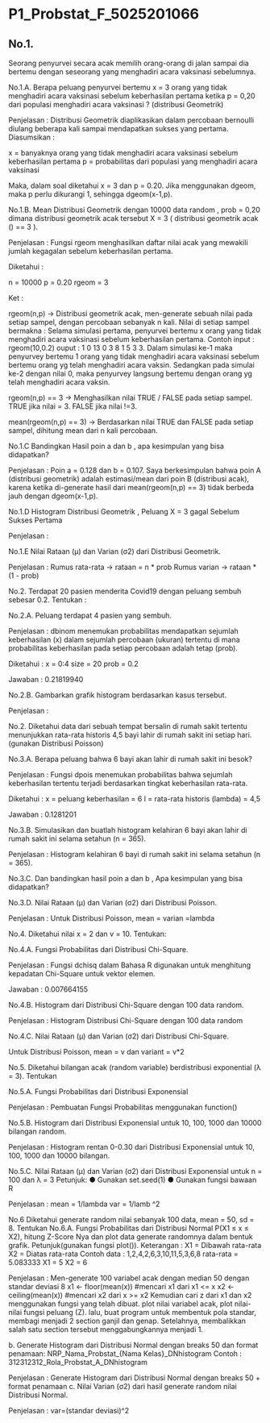 # P1_Probstat_F_5025201066 #

## No.1.
Seorang penyurvei secara acak memilih orang-orang di jalan sampai dia bertemu dengan seseorang yang menghadiri acara vaksinasi sebelumnya.

No.1.A. 
Berapa peluang penyurvei bertemu x = 3 orang yang tidak menghadiri acara vaksinasi sebelum keberhasilan pertama ketika p = 0,20 dari populasi menghadiri acara vaksinasi ? (distribusi Geometrik)

Penjelasan :
Distribusi Geometrik diaplikasikan dalam percobaan bernoulli diulang beberapa kali sampai mendapatkan sukses yang pertama. Diasumsikan : 

x = banyaknya orang yang tidak menghadiri acara vaksinasi sebelum keberhasilan pertama
p = probabilitas dari populasi yang menghadiri acara vaksinasi

Maka, dalam soal diketahui x = 3 dan p = 0.20. Jika menggunakan dgeom, maka p perlu dikurangi 1, sehingga dgeom(x-1,p).

No.1.B. 
Mean Distribusi Geometrik dengan 10000 data random , prob = 0,20 dimana distribusi geometrik acak tersebut X = 3 ( distribusi geometrik acak () == 3 ). 

Penjelasan :
Fungsi rgeom menghasilkan daftar nilai acak yang mewakili jumlah kegagalan sebelum keberhasilan pertama.

Diketahui :

n = 10000
p = 0.20
rgeom = 3

Ket :

rgeom(n,p) -> Distribusi geometrik acak, men-generate sebuah nilai pada setiap sampel, dengan percobaan sebanyak n kali. Nilai di setiap sampel bermakna : Selama simulasi pertama, penyurvei bertemu x orang yang tidak menghadiri acara vaksinasi sebelum keberhasilan pertama. Contoh input : rgeom(10,0.2) ouput : 1  0 13  0  3  8  1  5  3  3. Dalam simulasi ke-1 maka penyurvey bertemu 1 orang yang tidak menghadiri acara vaksinasi sebelum bertemu orang yg telah menghadiri acara vaksin. Sedangkan pada simulai ke-2 dengan nilai 0, maka penyurvey langsung bertemu dengan orang yg telah menghadiri acara vaksin.

rgeom(n,p) == 3 -> Menghasilkan nilai TRUE / FALSE pada setiap sampel. TRUE jika nilai = 3. FALSE jika nilai !=3.

mean(rgeom(n,p) == 3) -> Berdasarkan nilai TRUE dan FALSE pada setiap sampel, dihitung mean dari n kali percobaan.

No.1.C
Bandingkan Hasil poin a dan b , apa kesimpulan yang bisa didapatkan?

Penjelasan :
Poin a = 0.128 dan b = 0.107.
Saya berkesimpulan bahwa poin A (distribusi geometrik) adalah estimasi/mean dari poin B (distribusi acak), karena ketika di-generate hasil dari mean(rgeom(n,p) == 3) tidak berbeda jauh dengan dgeom(x-1,p).

No.1.D
Histogram Distribusi Geometrik , Peluang X = 3 gagal Sebelum Sukses Pertama

Penjelasan :

No.1.E
Nilai Rataan (μ) dan Varian (σ2) dari Distribusi Geometrik.

Penjelasan : 
Rumus rata-rata -> rataan = n * prob
Rumus varian -> rataan * (1 - prob)

No.2.
Terdapat 20 pasien menderita Covid19 dengan peluang sembuh sebesar 0.2. Tentukan :

No.2.A.
Peluang terdapat 4 pasien yang sembuh.

Penjelasan :
dbinom menemukan probabilitas mendapatkan sejumlah keberhasilan (x) dalam sejumlah percobaan (ukuran) tertentu di mana probabilitas keberhasilan pada setiap percobaan adalah tetap (prob).

Diketahui :
x = 0:4
size = 20
prob = 0.2

Jawaban : 0.21819940

No.2.B.
Gambarkan grafik histogram berdasarkan kasus tersebut.

Penjelasan :

No.2.
Diketahui data dari sebuah tempat bersalin di rumah sakit tertentu menunjukkan rata-rata historis 4,5 bayi lahir di rumah sakit ini setiap hari. (gunakan Distribusi Poisson)

No.3.A. Berapa peluang bahwa 6 bayi akan lahir di rumah sakit ini besok?

Penjelasan :
Fungsi dpois menemukan probabilitas bahwa sejumlah keberhasilan tertentu terjadi berdasarkan tingkat keberhasilan rata-rata.

Diketahui :
x = peluang keberhasilan = 6
l = rata-rata historis (lambda) = 4,5

Jawaban : 0.1281201

No.3.B. Simulasikan dan buatlah histogram kelahiran 6 bayi akan lahir di rumah sakit ini selama setahun (n = 365).

Penjelasan :
Histogram kelahiran 6 bayi di rumah sakit ini selama setahun (n = 365).

No.3.C. 
Dan bandingkan hasil poin a dan b , Apa kesimpulan yang bisa didapatkan?

No.3.D. 
Nilai Rataan (μ) dan Varian (σ2) dari Distribusi Poisson.

Penjelasan :
Untuk Distribusi Poisson, mean = varian =lambda

No.4.
Diketahui nilai x = 2 dan v = 10. Tentukan:

No.4.A. Fungsi Probabilitas dari Distribusi Chi-Square.

Penjelasan : 
Fungsi dchisq dalam Bahasa R digunakan untuk menghitung kepadatan Chi-Square untuk vektor elemen.

Jawaban : 0.007664155

No.4.B. Histogram dari Distribusi Chi-Square dengan 100 data random.

Penjelasan : 
Histogram Distribusi Chi-Square dengan 100 data random

No.4.C. Nilai Rataan (μ) dan Varian (σ2) dari Distribusi Chi-Square.

Untuk Distribusi Poisson, mean = v dan variant = v*2

No.5. 
Diketahui bilangan acak (random variable) berdistribusi exponential (λ = 3). Tentukan

No.5.A. Fungsi Probabilitas dari Distribusi Exponensial

Penjelasan :
Pembuatan Fungsi Probabilitas menggunakan function()

No.5.B. Histogram dari Distribusi Exponensial untuk 10, 100, 1000 dan 10000 bilangan random.

Penjelasan :
Histogram rentan 0-0.30 dari Distribusi Exponensial untuk 10, 100, 1000 dan 10000 bilangan.

No.5.C. Nilai Rataan (μ) dan Varian (σ2) dari Distribusi Exponensial untuk n = 100 dan λ = 3 Petunjuk:
● Gunakan set.seed(1)
● Gunakan fungsi bawaan R

Penjelasan :
mean = 1/lambda
var = 1/lamb ^2

No.6 Diketahui generate random nilai sebanyak 100 data, mean = 50, sd = 8. Tentukan
No.6.A. Fungsi Probabilitas dari Distribusi Normal P(X1 ≤ x ≤ X2), hitung Z-Score Nya dan plot data generate randomnya dalam bentuk grafik. Petunjuk(gunakan fungsi plot()).
Keterangan :
X1 = Dibawah rata-rata
X2 = Diatas rata-rata 
Contoh data : 1,2,4,2,6,3,10,11,5,3,6,8 rata-rata = 5.083333
X1 = 5
X2 = 6

Penjelasan :
Men-generate 100 variabel acak dengan median 50 dengan standar deviasi 8
x1 <- floor(mean(x)) #mencari x1 dari x1 <= x
x2 <- ceiling(mean(x)) #mencari x2 dari x >= x2
Kemudian cari z dari x1 dan x2 menggunakan fungsi yang telah dibuat.
plot nilai variabel acak, plot nilai-nilai fungsi peluang (Z).
lalu, buat program untuk membentuk pola standar, membagi menjadi 2 section ganjil dan genap.
Setelahnya, membalikkan salah satu section tersebut menggabungkannya menjadi 1.


b. Generate Histogram dari Distribusi Normal dengan breaks 50 dan format penamaan:
NRP_Nama_Probstat_{Nama Kelas}_DNhistogram
Contoh :
312312312_Rola_Probstat_A_DNhistogram

Penjelasan :
Generate Histogram dari Distribusi Normal dengan breaks 50 + format penamaan
c. Nilai Varian (σ2) dari hasil generate random nilai Distribusi Normal.

Penjelasan :
var=(standar deviasi)^2

